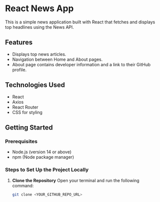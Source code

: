 # React News App

This is a simple news application built with React that fetches and displays top headlines using the News API.

## Features
- Displays top news articles.
- Navigation between Home and About pages.
- About page contains developer information and a link to their GitHub profile.

## Technologies Used
- React
- Axios
- React Router
- CSS for styling

## Getting Started

### Prerequisites
- Node.js (version 14 or above)
- npm (Node package manager)

### Steps to Set Up the Project Locally

1. **Clone the Repository**
   Open your terminal and run the following command:
   ```bash
   git clone <YOUR_GITHUB_REPO_URL>
